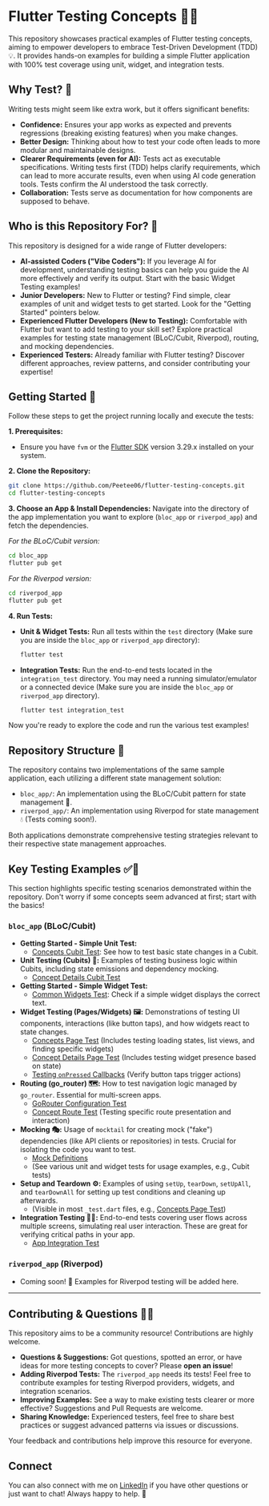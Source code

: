 # Flutter Testing Concepts 🧪🎯

This repository showcases practical examples of Flutter testing concepts, aiming to empower developers to embrace Test-Driven Development (TDD) 💡. It provides hands-on examples for building a simple Flutter application with 100% test coverage using unit, widget, and integration tests.

## Why Test? 🤔

Writing tests might seem like extra work, but it offers significant benefits:

* **Confidence:** Ensures your app works as expected and prevents regressions (breaking existing features) when you make changes.
* **Better Design:** Thinking about how to test your code often leads to more modular and maintainable designs.
* **Clearer Requirements (even for AI):** Tests act as executable specifications. Writing tests first (TDD) helps clarify requirements, which can lead to more accurate results, even when using AI code generation tools. Tests confirm the AI understood the task correctly.
* **Collaboration:** Tests serve as documentation for how components are supposed to behave.

## Who is this Repository For? 👥

This repository is designed for a wide range of Flutter developers:

* **AI-assisted Coders ("Vibe Coders"):** If you leverage AI for development, understanding testing basics can help you guide the AI more effectively and verify its output. Start with the basic Widget Testing examples!
* **Junior Developers:** New to Flutter or testing? Find simple, clear examples of unit and widget tests to get started. Look for the "Getting Started" pointers below.
* **Experienced Flutter Developers (New to Testing):** Comfortable with Flutter but want to add testing to your skill set? Explore practical examples for testing state management (BLoC/Cubit, Riverpod), routing, and mocking dependencies.
* **Experienced Testers:** Already familiar with Flutter testing? Discover different approaches, review patterns, and consider contributing your expertise!

## Getting Started 🚀

Follow these steps to get the project running locally and execute the tests:

**1. Prerequisites:**

* Ensure you have `fvm` or the [Flutter SDK](https://docs.flutter.dev/get-started/install) version 3.29.x installed on your system.

**2. Clone the Repository:**

   ```bash
   git clone https://github.com/Peetee06/flutter-testing-concepts.git
   cd flutter-testing-concepts
   ```

**3. Choose an App & Install Dependencies:**
   Navigate into the directory of the app implementation you want to explore (`bloc_app` or `riverpod_app`) and fetch the dependencies.

   *For the BLoC/Cubit version:*

   ```bash
   cd bloc_app
   flutter pub get
   ```

   *For the Riverpod version:*

   ```bash
   cd riverpod_app
   flutter pub get 
   ```

**4. Run Tests:**

* **Unit & Widget Tests:** Run all tests within the `test` directory (Make sure you are inside the `bloc_app` or `riverpod_app` directory):

  ```bash
  flutter test
  ```

* **Integration Tests:** Run the end-to-end tests located in the `integration_test` directory. You may need a running simulator/emulator or a connected device (Make sure you are inside the `bloc_app` or `riverpod_app` directory).

  ```bash
  flutter test integration_test
  ```

Now you're ready to explore the code and run the various test examples!

## Repository Structure 📁

The repository contains two implementations of the same sample application, each utilizing a different state management solution:

* `bloc_app/`: An implementation using the BLoC/Cubit pattern for state management 🧱.
* `riverpod_app/`: An implementation using Riverpod for state management 💧 (Tests coming soon!).

Both applications demonstrate comprehensive testing strategies relevant to their respective state management approaches.

## Key Testing Examples ✅🔬

This section highlights specific testing scenarios demonstrated within the repository. Don't worry if some concepts seem advanced at first; start with the basics!

### `bloc_app` (BLoC/Cubit)

* **Getting Started - Simple Unit Test:**
  * [Concepts Cubit Test](bloc_app/test/features/concepts/cubit/concepts_cubit_test.dart): See how to test basic state changes in a Cubit.
* **Unit Testing (Cubits) 🧩:** Examples of testing business logic within Cubits, including state emissions and dependency mocking.
  * [Concept Details Cubit Test](bloc_app/test/features/concept/cubit/concept_cubit_test.dart)
* **Getting Started - Simple Widget Test:**
  * [Common Widgets Test](bloc_app/test/common/widgets/app_bar_test.dart): Check if a simple widget displays the correct text.
* **Widget Testing (Pages/Widgets) 🖼️:** Demonstrations of testing UI components, interactions (like button taps), and how widgets react to state changes.
  * [Concepts Page Test](bloc_app/test/features/concepts/view/concepts_page_test.dart) (Includes testing loading states, list views, and finding specific widgets)
  * [Concept Details Page Test](bloc_app/test/features/concept/view/concept_page_test.dart) (Includes testing widget presence based on state)
  * [Testing `onPressed` Callbacks](bloc_app/test/features/challenges/challenge/view/widgets/answer_button_test.dart) (Verify button taps trigger actions)
* **Routing (go_router) 🗺️:** How to test navigation logic managed by `go_router`. Essential for multi-screen apps.
  * [GoRouter Configuration Test](bloc_app/test/routing/go_router_test.dart)
  * [Concept Route Test](bloc_app/test/features/concept/concept_route_test.dart) (Testing specific route presentation and interaction)
* **Mocking 🎭:** Usage of `mocktail` for creating mock ("fake") dependencies (like API clients or repositories) in tests. Crucial for isolating the code you want to test.
  * [Mock Definitions](bloc_app/test/mocks.dart)
  * (See various unit and widget tests for usage examples, e.g., Cubit tests)
* **Setup and Teardown ⚙️:** Examples of using `setUp`, `tearDown`, `setUpAll`, and `tearDownAll` for setting up test conditions and cleaning up afterwards.
  * (Visible in most `_test.dart` files, e.g., [Concepts Page Test](bloc_app/test/features/concepts/view/concepts_page_test.dart))
* **Integration Testing 🔗🚀:** End-to-end tests covering user flows across multiple screens, simulating real user interaction. These are great for verifying critical paths in your app.
  * [App Integration Test](bloc_app/integration_test/app_test.dart)

### `riverpod_app` (Riverpod)

* Coming soon! 🚧 Examples for Riverpod testing will be added here.

---

## Contributing & Questions 🤔💡

This repository aims to be a community resource! Contributions are highly welcome.

* **Questions & Suggestions:** Got questions, spotted an error, or have ideas for more testing concepts to cover? Please **open an issue**!
* **Adding Riverpod Tests:** The `riverpod_app` needs its tests! Feel free to contribute examples for testing Riverpod providers, widgets, and integration scenarios.
* **Improving Examples:** See a way to make existing tests clearer or more effective? Suggestions and Pull Requests are welcome.
* **Sharing Knowledge:** Experienced testers, feel free to share best practices or suggest advanced patterns via issues or discussions.

Your feedback and contributions help improve this resource for everyone.

## Connect

You can also connect with me on [LinkedIn](https://www.linkedin.com/feed/) if you have other questions or just want to chat! Always happy to help. 🤝
